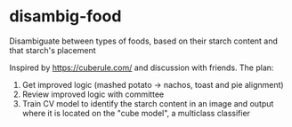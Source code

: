 # disambig-food
Disambiguate between types of foods, based on their starch content and that starch's placement


Inspired by https://cuberule.com/ and discussion with friends. The plan: 
1) Get improved logic (mashed potato -> nachos, toast and pie alignment)
2) Review improved logic with committee
3) Train CV model to identify the starch content in an image and output where it is located on the "cube model", a multiclass classifier
